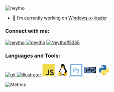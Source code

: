 <h3 align="center"></h3>

<p align="left"> <img src="https://komarev.com/ghpvc/?username=neytho&label=Profile%20views&color=0e75b6&style=flat" alt="neytho" /> </p>

- 🔭 I’m currently working on [Windows-x-loader](https://github.com/Neytho/Windows-x-loader)

<h3 align="left">Connect with me:</h3>
<p align="left">
<a href="https://dev.to/neytho" target="blank"><img align="center" src="https://cdn.jsdelivr.net/npm/simple-icons@3.0.1/icons/dev-dot-to.svg" alt="neytho" height="30" width="40" /></a>
<a href="https://www.youtube.com/channel/UC6tXHv5glWo-V3jDf-6WeEQ" target="blank"><img align="center" src="https://raw.githubusercontent.com/rahuldkjain/github-profile-readme-generator/master/src/images/icons/Social/youtube.svg" alt="neytho" height="30" width="40" /></a>
<a href="https://discord.gg/Neytho#5355" target="blank"><img align="center" src="https://raw.githubusercontent.com/rahuldkjain/github-profile-readme-generator/master/src/images/icons/Social/discord.svg" alt="Neytho#5355" height="30" width="40" /></a>
</p>

<h3 align="left">Languages and Tools:</h3>
<p align="left"> <a href="https://git-scm.com/" target="_blank"> <img src="https://www.vectorlogo.zone/logos/git-scm/git-scm-icon.svg" alt="git" width="40" height="40"/> </a> <a href="https://www.adobe.com/in/products/illustrator.html" target="_blank"> <img src="https://www.vectorlogo.zone/logos/adobe_illustrator/adobe_illustrator-icon.svg" alt="illustrator" width="40" height="40"/> </a> <a href="https://developer.mozilla.org/en-US/docs/Web/JavaScript" target="_blank"> <img src="https://raw.githubusercontent.com/devicons/devicon/master/icons/javascript/javascript-original.svg" alt="javascript" width="40" height="40"/> </a> <a href="https://www.linux.org/" target="_blank"> <img src="https://raw.githubusercontent.com/devicons/devicon/master/icons/linux/linux-original.svg" alt="linux" width="40" height="40"/> </a> <a href="https://www.photoshop.com/en" target="_blank"> <img src="https://raw.githubusercontent.com/devicons/devicon/master/icons/photoshop/photoshop-line.svg" alt="photoshop" width="40" height="40"/> </a> <a href="https://www.php.net" target="_blank"> <img src="https://raw.githubusercontent.com/devicons/devicon/master/icons/php/php-original.svg" alt="php" width="40" height="40"/> </a> <a href="https://www.python.org" target="_blank"> <img src="https://raw.githubusercontent.com/devicons/devicon/master/icons/python/python-original.svg" alt="python" width="40" height="40"/> </a> </p>

![Metrics](https://metrics.lecoq.io/Neytho?template=classic&config.timezone=Europe%2FParis)
